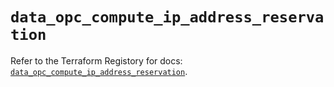 # `data_opc_compute_ip_address_reservation`

Refer to the Terraform Registory for docs: [`data_opc_compute_ip_address_reservation`](https://www.terraform.io/docs/providers/opc/d/compute_ip_address_reservation).
